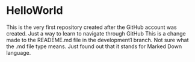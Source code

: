 # HelloWorld
This is the very first repository created after the GitHub account was created. Just a way to learn to navigate through GitHub
This is a change made to the READEME.md file in the development1 branch. Not sure what the .md file type means. Just found out that it stands for Marked Down language.
